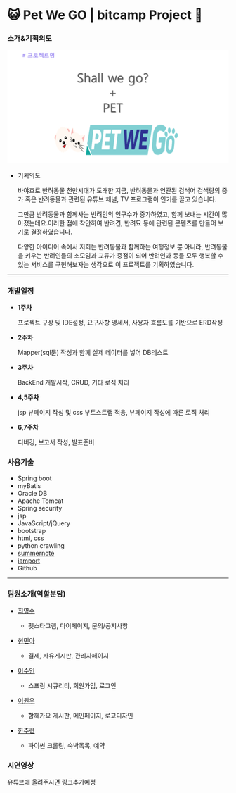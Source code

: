 # <g-emoji class="g-emoji" alias="smiley_cat" fallback-src="https://github.githubassets.com/images/icons/emoji/unicode/1f63a.png">😺</g-emoji> Pet We GO   |   bitcamp Project <g-emoji class="g-emoji" alias="dog" fallback-src="https://github.githubassets.com/images/icons/emoji/unicode/1f436.png">🐶</g-emoji>

### 소개&기획의도 
![프로젝트명](./1-1.PNG)

+ 기획의도 

  바야흐로 반려동물 천만시대가 도래한 지금, 반려동물과 연관된 검색어 검색량의 증가 혹은 반려동물과 관련된 유튜브 채널, TV 프로그램이 
  인기를 끌고 있습니다. 
  
  그만큼 반려동물과 함께사는 반려인의 인구수가 증가하였고, 함께 보내는 시간이 많아졌는데요.이러한 점에 착안하여 반려견, 반려묘 등에 관련된 콘텐츠를 만들어 보기로 결정하였습니다. 

  다양한 아이디어 속에서 저희는 반려동물과 함께하는 여행정보 뿐 아니라, 반려동물을 키우는 반려인들의 소모임과 교류가 중점이 되어 
  반려인과 동물 모두 행복할 수 있는 서비스를 구현해보자는 생각으로 이 프로젝트를 기획하였습니다.

***
### 개발일정

+ **1주차**

  프로젝트 구상 및 IDE설정, 요구사항 명세서, 사용자 흐름도를 기반으로 ERD작성

+ **2주차**

  Mapper(sql문) 작성과 함께 실제 데이터를 넣어 DB테스트

+ **3주차**

  BackEnd 개발시작, CRUD, 기타 로직 처리

+ **4,5주차**

  jsp 뷰페이지 작성 및 css 부트스트랩 적용, 뷰페이지 작성에 따른 로직 처리

+ **6,7주차**

  디버깅, 보고서 작성, 발표준비

### 사용기술

+ Spring boot
+ myBatis
+ Oracle DB
+ Apache Tomcat
+ Spring security
+ jsp
+ JavaScript/jQuery
+ bootstrap
+ html, css
+ python crawling
+ [summernote](https://github.com/summernote/summernote, "글쓰기에디터")
+ [iamport](https://github.com/iamport/iamport-manual/blob/master/%EC%9D%B8%EC%A6%9D%EA%B2%B0%EC%A0%9C/README.md, "결제api")
+ Github
***
### 팀원소개(역할분담)
- [최영수](https://github.com/cys92222)
  - 펫스타그램, 마이페이지, 문의/공지사항

- [현민아](https://github.com/hminah0215)
  - 결제, 자유게시판, 관리자페이지
  
- [이수인](https://github.com/susu04-kor)
  - 스프링 시큐리티, 회원가입, 로그인
 
- [이원우](https://github.com/sngsw111) 
  - 함께가요 게시판, 메인페이지, 로고디자인
  
- [한주련](https://github.com/joorano)
  - 파이썬 크롤링, 숙박목록, 예약
### 시연영상 
유튜브에 올려주시면 링크추가예정
